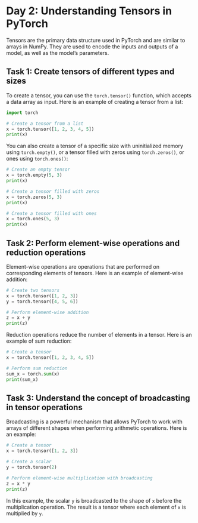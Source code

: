 # Day 2: Understanding Tensors in PyTorch

Tensors are the primary data structure used in PyTorch and are similar to arrays in NumPy. They are used to encode the inputs and outputs of a model, as well as the model’s parameters.

## Task 1: Create tensors of different types and sizes

To create a tensor, you can use the `torch.tensor()` function, which accepts a data array as input. Here is an example of creating a tensor from a list:

```python
import torch

# Create a tensor from a list
x = torch.tensor([1, 2, 3, 4, 5])
print(x)
```

You can also create a tensor of a specific size with uninitialized memory using `torch.empty()`, or a tensor filled with zeros using `torch.zeros()`, or ones using `torch.ones()`:

```python
# Create an empty tensor
x = torch.empty(5, 3)
print(x)

# Create a tensor filled with zeros
x = torch.zeros(5, 3)
print(x)

# Create a tensor filled with ones
x = torch.ones(5, 3)
print(x)
```

## Task 2: Perform element-wise operations and reduction operations

Element-wise operations are operations that are performed on corresponding elements of tensors. Here is an example of element-wise addition:

```python
# Create two tensors
x = torch.tensor([1, 2, 3])
y = torch.tensor([4, 5, 6])

# Perform element-wise addition
z = x + y
print(z)
```

Reduction operations reduce the number of elements in a tensor. Here is an example of sum reduction:

```python
# Create a tensor
x = torch.tensor([1, 2, 3, 4, 5])

# Perform sum reduction
sum_x = torch.sum(x)
print(sum_x)
```

## Task 3: Understand the concept of broadcasting in tensor operations

Broadcasting is a powerful mechanism that allows PyTorch to work with arrays of different shapes when performing arithmetic operations. Here is an example:

```python
# Create a tensor
x = torch.tensor([1, 2, 3])

# Create a scalar
y = torch.tensor(2)

# Perform element-wise multiplication with broadcasting
z = x * y
print(z)
```

In this example, the scalar `y` is broadcasted to the shape of `x` before the multiplication operation. The result is a tensor where each element of `x` is multiplied by `y`.